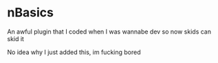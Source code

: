 # nBasics
An awful plugin that I coded when I was wannabe dev so now skids can skid it

No idea why I just added this, im fucking bored
